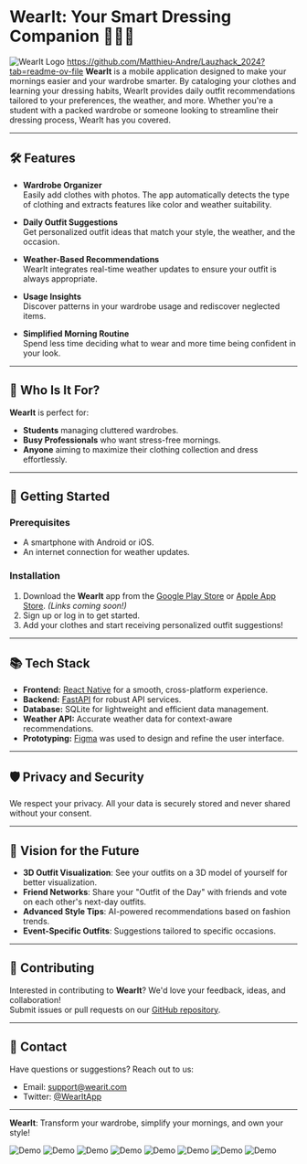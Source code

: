 # WearIt: Your Smart Dressing Companion 👗👕🎽

![WearIt Logo](https://github.com/Matthieu-Andre/Lauzhack_2024/blob/main/assets/logo.png?raw=true "WearIt Logo")
https://github.com/Matthieu-Andre/Lauzhack_2024?tab=readme-ov-file
**WearIt** is a mobile application designed to make your mornings easier and your wardrobe smarter. By cataloging your clothes and learning your dressing habits, WearIt provides daily outfit recommendations tailored to your preferences, the weather, and more. Whether you're a student with a packed wardrobe or someone looking to streamline their dressing process, WearIt has you covered.

---

## 🛠 Features
- **Wardrobe Organizer**  
  Easily add clothes with photos. The app automatically detects the type of clothing and extracts features like color and weather suitability.  

- **Daily Outfit Suggestions**  
  Get personalized outfit ideas that match your style, the weather, and the occasion.

- **Weather-Based Recommendations**  
  WearIt integrates real-time weather updates to ensure your outfit is always appropriate.

- **Usage Insights**  
  Discover patterns in your wardrobe usage and rediscover neglected items.

- **Simplified Morning Routine**  
  Spend less time deciding what to wear and more time being confident in your look.

---

## 🎯 Who Is It For?
**WearIt** is perfect for:  
- **Students** managing cluttered wardrobes.  
- **Busy Professionals** who want stress-free mornings.  
- **Anyone** aiming to maximize their clothing collection and dress effortlessly.

---

## 🚀 Getting Started

### Prerequisites
- A smartphone with Android or iOS.
- An internet connection for weather updates.

### Installation
1. Download the **WearIt** app from the [Google Play Store](#) or [Apple App Store](#). *(Links coming soon!)*  
2. Sign up or log in to get started.  
3. Add your clothes and start receiving personalized outfit suggestions!

---

## 📚 Tech Stack
- **Frontend:** [React Native](https://reactnative.dev/) for a smooth, cross-platform experience.  
- **Backend:** [FastAPI](https://fastapi.tiangolo.com/) for robust API services.  
- **Database:** SQLite for lightweight and efficient data management.  
- **Weather API:** Accurate weather data for context-aware recommendations.  
- **Prototyping:** [Figma](https://www.figma.com/) was used to design and refine the user interface.

---

## 🛡 Privacy and Security
We respect your privacy. All your data is securely stored and never shared without your consent.

---

## 🌟 Vision for the Future
- **3D Outfit Visualization**: See your outfits on a 3D model of yourself for better visualization.  
- **Friend Networks**: Share your "Outfit of the Day" with friends and vote on each other's next-day outfits.  
- **Advanced Style Tips**: AI-powered recommendations based on fashion trends.  
- **Event-Specific Outfits**: Suggestions tailored to specific occasions.  

---

## 💌 Contributing
Interested in contributing to **WearIt**? We'd love your feedback, ideas, and collaboration!  
Submit issues or pull requests on our [GitHub repository](#).

---

## 🤝 Contact
Have questions or suggestions? Reach out to us:  
- Email: [support@wearit.com](mailto:support@wearit.com)  
- Twitter: [@WearItApp](https://twitter.com/WearItApp)  

---

**WearIt**: Transform your wardrobe, simplify your mornings, and own your style!  



![Demo](https://github.com/Matthieu-Andre/Lauzhack_2024/blob/main/assets/s1.png?raw=true)
![Demo](https://github.com/Matthieu-Andre/Lauzhack_2024/blob/main/assets/s2.png?raw=true)
![Demo](https://github.com/Matthieu-Andre/Lauzhack_2024/blob/main/assets/s3.png?raw=true)
![Demo](https://github.com/Matthieu-Andre/Lauzhack_2024/blob/main/assets/s4.png?raw=true)
![Demo](https://github.com/Matthieu-Andre/Lauzhack_2024/blob/main/assets/s5.png?raw=true)
![Demo](https://github.com/Matthieu-Andre/Lauzhack_2024/blob/main/assets/s6.png?raw=true)
![Demo](https://github.com/Matthieu-Andre/Lauzhack_2024/blob/main/assets/s7.png?raw=true)
![Demo](https://github.com/Matthieu-Andre/Lauzhack_2024/blob/main/assets/s8.png?raw=true)